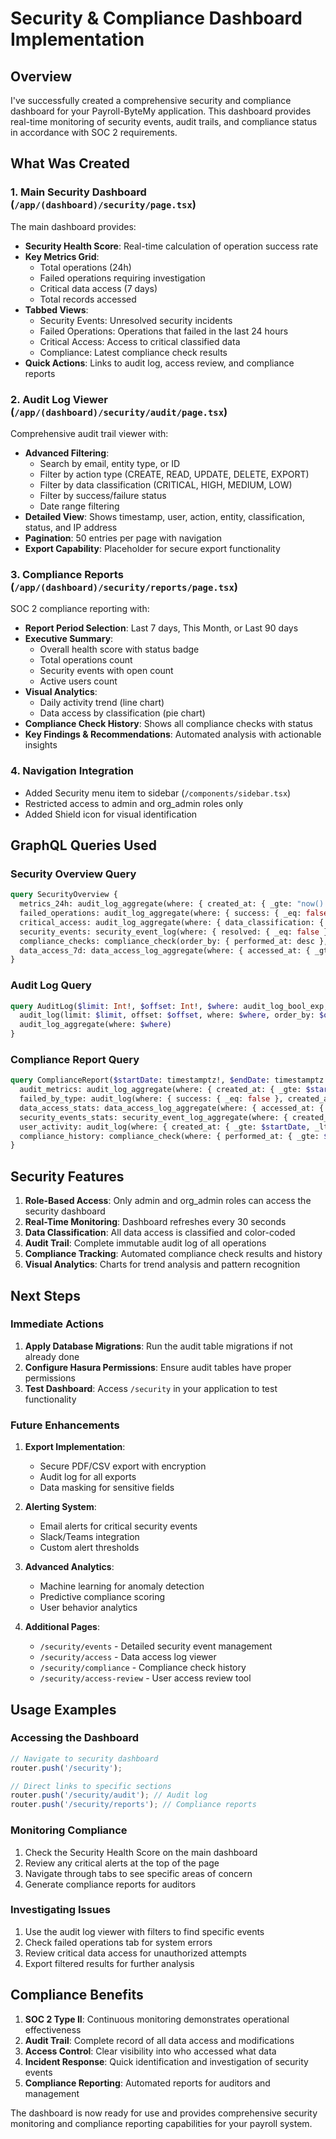 # Security & Compliance Dashboard Implementation

## Overview
I've successfully created a comprehensive security and compliance dashboard for your Payroll-ByteMy application. This dashboard provides real-time monitoring of security events, audit trails, and compliance status in accordance with SOC 2 requirements.

## What Was Created

### 1. Main Security Dashboard (`/app/(dashboard)/security/page.tsx`)
The main dashboard provides:
- **Security Health Score**: Real-time calculation of operation success rate
- **Key Metrics Grid**: 
  - Total operations (24h)
  - Failed operations requiring investigation
  - Critical data access (7 days)
  - Total records accessed
- **Tabbed Views**:
  - Security Events: Unresolved security incidents
  - Failed Operations: Operations that failed in the last 24 hours
  - Critical Access: Access to critical classified data
  - Compliance: Latest compliance check results
- **Quick Actions**: Links to audit log, access review, and compliance reports

### 2. Audit Log Viewer (`/app/(dashboard)/security/audit/page.tsx`)
Comprehensive audit trail viewer with:
- **Advanced Filtering**:
  - Search by email, entity type, or ID
  - Filter by action type (CREATE, READ, UPDATE, DELETE, EXPORT)
  - Filter by data classification (CRITICAL, HIGH, MEDIUM, LOW)
  - Filter by success/failure status
  - Date range filtering
- **Detailed View**: Shows timestamp, user, action, entity, classification, status, and IP address
- **Pagination**: 50 entries per page with navigation
- **Export Capability**: Placeholder for secure export functionality

### 3. Compliance Reports (`/app/(dashboard)/security/reports/page.tsx`)
SOC 2 compliance reporting with:
- **Report Period Selection**: Last 7 days, This Month, or Last 90 days
- **Executive Summary**: 
  - Overall health score with status badge
  - Total operations count
  - Security events with open count
  - Active users count
- **Visual Analytics**:
  - Daily activity trend (line chart)
  - Data access by classification (pie chart)
- **Compliance Check History**: Shows all compliance checks with status
- **Key Findings & Recommendations**: Automated analysis with actionable insights

### 4. Navigation Integration
- Added Security menu item to sidebar (`/components/sidebar.tsx`)
- Restricted access to admin and org_admin roles only
- Added Shield icon for visual identification

## GraphQL Queries Used

### Security Overview Query
```graphql
query SecurityOverview {
  metrics_24h: audit_log_aggregate(where: { created_at: { _gte: "now() - interval '24 hours'" } })
  failed_operations: audit_log_aggregate(where: { success: { _eq: false }, created_at: { _gte: "now() - interval '24 hours'" } })
  critical_access: audit_log_aggregate(where: { data_classification: { _eq: "CRITICAL" }, created_at: { _gte: "now() - interval '7 days'" } })
  security_events: security_event_log(where: { resolved: { _eq: false } })
  compliance_checks: compliance_check(order_by: { performed_at: desc }, limit: 1)
  data_access_7d: data_access_log_aggregate(where: { accessed_at: { _gte: "now() - interval '7 days'" } })
}
```

### Audit Log Query
```graphql
query AuditLog($limit: Int!, $offset: Int!, $where: audit_log_bool_exp, $orderBy: [audit_log_order_by!]) {
  audit_log(limit: $limit, offset: $offset, where: $where, order_by: $orderBy)
  audit_log_aggregate(where: $where)
}
```

### Compliance Report Query
```graphql
query ComplianceReport($startDate: timestamptz!, $endDate: timestamptz!) {
  audit_metrics: audit_log_aggregate(where: { created_at: { _gte: $startDate, _lte: $endDate } })
  failed_by_type: audit_log(where: { success: { _eq: false }, created_at: { _gte: $startDate, _lte: $endDate } })
  data_access_stats: data_access_log_aggregate(where: { accessed_at: { _gte: $startDate, _lte: $endDate } })
  security_events_stats: security_event_log_aggregate(where: { created_at: { _gte: $startDate, _lte: $endDate } })
  user_activity: audit_log(where: { created_at: { _gte: $startDate, _lte: $endDate } }, distinct_on: user_id)
  compliance_history: compliance_check(where: { performed_at: { _gte: $startDate, _lte: $endDate } })
}
```

## Security Features

1. **Role-Based Access**: Only admin and org_admin roles can access the security dashboard
2. **Real-Time Monitoring**: Dashboard refreshes every 30 seconds
3. **Data Classification**: All data access is classified and color-coded
4. **Audit Trail**: Complete immutable audit log of all operations
5. **Compliance Tracking**: Automated compliance check results and history
6. **Visual Analytics**: Charts for trend analysis and pattern recognition

## Next Steps

### Immediate Actions
1. **Apply Database Migrations**: Run the audit table migrations if not already done
2. **Configure Hasura Permissions**: Ensure audit tables have proper permissions
3. **Test Dashboard**: Access `/security` in your application to test functionality

### Future Enhancements
1. **Export Implementation**: 
   - Secure PDF/CSV export with encryption
   - Audit log for all exports
   - Data masking for sensitive fields

2. **Alerting System**:
   - Email alerts for critical security events
   - Slack/Teams integration
   - Custom alert thresholds

3. **Advanced Analytics**:
   - Machine learning for anomaly detection
   - Predictive compliance scoring
   - User behavior analytics

4. **Additional Pages**:
   - `/security/events` - Detailed security event management
   - `/security/access` - Data access log viewer
   - `/security/compliance` - Compliance check history
   - `/security/access-review` - User access review tool

## Usage Examples

### Accessing the Dashboard
```typescript
// Navigate to security dashboard
router.push('/security');

// Direct links to specific sections
router.push('/security/audit'); // Audit log
router.push('/security/reports'); // Compliance reports
```

### Monitoring Compliance
1. Check the Security Health Score on the main dashboard
2. Review any critical alerts at the top of the page
3. Navigate through tabs to see specific areas of concern
4. Generate compliance reports for auditors

### Investigating Issues
1. Use the audit log viewer with filters to find specific events
2. Check failed operations tab for system errors
3. Review critical data access for unauthorized attempts
4. Export filtered results for further analysis

## Compliance Benefits

1. **SOC 2 Type II**: Continuous monitoring demonstrates operational effectiveness
2. **Audit Trail**: Complete record of all data access and modifications
3. **Access Control**: Clear visibility into who accessed what data
4. **Incident Response**: Quick identification and investigation of security events
5. **Compliance Reporting**: Automated reports for auditors and management

The dashboard is now ready for use and provides comprehensive security monitoring and compliance reporting capabilities for your payroll system.